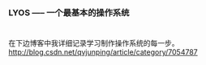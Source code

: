 ### LYOS —– 一个最基本的操作系统
# 

在下边博客中我详细记录学习制作操作系统的每一步。
http://blog.csdn.net/qvjunping/article/category/7054787
